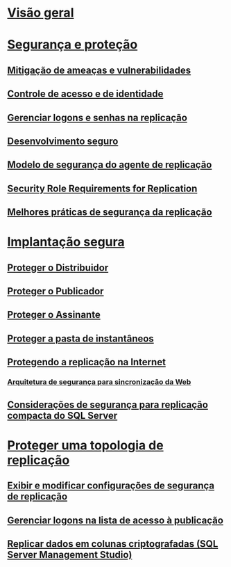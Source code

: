 # [Visão geral](security-overview-replication.md)  
# [Segurança e proteção](security-and-protection-replication.md)  
## [Mitigação de ameaças e vulnerabilidades](threat-and-vulnerability-mitigation-replication.md)  
## [Controle de acesso e de identidade](identity-and-access-control-replication.md)  
## [Gerenciar logons e senhas na replicação](manage-logins-and-passwords-in-replication.md)  
## [Desenvolvimento seguro](secure-development-replication.md)  
## [Modelo de segurança do agente de replicação](replication-agent-security-model.md)  
## [Security Role Requirements for Replication](security-role-requirements-for-replication.md)  
## [Melhores práticas de segurança da replicação](replication-security-best-practices.md)  
# [Implantação segura](secure-deployment-replication.md)  
## [Proteger o Distribuidor](secure-the-distributor.md)  
## [Proteger o Publicador](secure-the-publisher.md)  
## [Proteger o Assinante](secure-the-subscriber.md)  
## [Proteger a pasta de instantâneos](secure-the-snapshot-folder.md)  
## [Protegendo a replicação na Internet](securing-replication-over-the-internet.md)  
### [Arquitetura de segurança para sincronização da Web](security-architecture-for-web-synchronization.md)  
## [Considerações de segurança para replicação compacta do SQL Server](security-considerations-for-sql-server-compact-replication.md)  
# [Proteger uma topologia de replicação](secure-a-replication-topology.md)  
## [Exibir e modificar configurações de segurança de replicação](view-and-modify-replication-security-settings.md)  
## [Gerenciar logons na lista de acesso à publicação](manage-logins-in-the-publication-access-list.md)  
## [Replicar dados em colunas criptografadas (SQL Server Management Studio)](replicate-data-in-encrypted-columns-sql-server-management-studio.md)  
